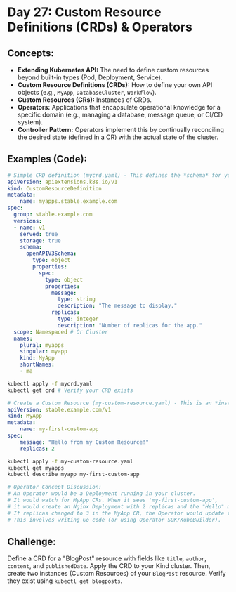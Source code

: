 # **Day 27: Custom Resource Definitions (CRDs) & Operators**

## **Concepts:**
* **Extending Kubernetes API:** The need to define custom resources beyond built-in types (Pod, Deployment, Service).
* **Custom Resource Definitions (CRDs):** How to define your own API objects (e.g., `MyApp`, `DatabaseCluster`, `Workflow`).
* **Custom Resources (CRs):** Instances of CRDs.
* **Operators:** Applications that encapsulate operational knowledge for a specific domain (e.g., managing a database, message queue, or CI/CD system).
* **Controller Pattern:** Operators implement this by continually reconciling the desired state (defined in a CR) with the actual state of the cluster.

## **Examples (Code):**
```yaml
# Simple CRD definition (mycrd.yaml) - This defines the *schema* for your new resource
apiVersion: apiextensions.k8s.io/v1
kind: CustomResourceDefinition
metadata:
    name: myapps.stable.example.com
spec:
  group: stable.example.com
  versions:
  - name: v1
    served: true
    storage: true
    schema:
      openAPIV3Schema:
        type: object
        properties:
          spec:
            type: object
            properties:
              message:
                type: string
                description: "The message to display."
              replicas:
                type: integer
                description: "Number of replicas for the app."
  scope: Namespaced # Or Cluster
  names:
    plural: myapps
    singular: myapp
    kind: MyApp
    shortNames:
    - ma
```

```bash
kubectl apply -f mycrd.yaml
kubectl get crd # Verify your CRD exists
```

```yaml
# Create a Custom Resource (my-custom-resource.yaml) - This is an *instance* of your CRD
apiVersion: stable.example.com/v1
kind: MyApp
metadata:
    name: my-first-custom-app
spec:
    message: "Hello from my Custom Resource!"
    replicas: 2
```

```bash
kubectl apply -f my-custom-resource.yaml
kubectl get myapps
kubectl describe myapp my-first-custom-app

# Operator Concept Discussion:
# An Operator would be a Deployment running in your cluster.
# It would watch for MyApp CRs. When it sees 'my-first-custom-app',
# it would create an Nginx Deployment with 2 replicas and the "Hello" message.
# If replicas changed to 3 in the MyApp CR, the Operator would update the Deployment.
# This involves writing Go code (or using Operator SDK/KubeBuilder).
```

## **Challenge:** 
Define a CRD for a "BlogPost" resource with fields like `title`, `author`, `content`, and `publishedDate`. Apply the CRD to your Kind cluster. Then, create two instances (Custom Resources) of your `BlogPost` resource. Verify they exist using `kubectl get blogposts`.

